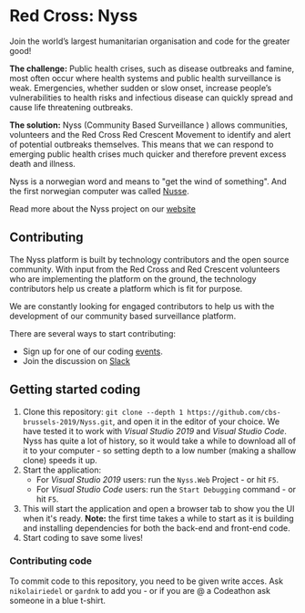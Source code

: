 # Red Cross: Nyss

Join the world’s largest humanitarian organisation and code for the greater good!

**The challenge:**
Public health crises, such as disease outbreaks and famine, most often occur where health systems and public health surveillance is weak. Emergencies, whether sudden or slow onset, increase people’s vulnerabilities to health risks and infectious disease can quickly spread and cause life threatening outbreaks.

**The solution:**
Nyss (Community Based Surveillance ) allows communities, volunteers and the Red Cross Red Crescent Movement to identify and alert of potential outbreaks themselves. This means that we can respond to emerging public health crises much quicker and therefore prevent excess death and illness.

Nyss is a norwegian word and means to "get the wind of something". And the first norwegian computer was called [Nusse](https://no.wikipedia.org/wiki/Nusse).

Read more about the Nyss project on our [website](https://cbsrc.org/)

## Contributing

The Nyss platform is built by technology contributors and the open source community. With input from the Red Cross and Red Crescent volunteers who are implementing the platform on the ground, the technology contributors help us create a platform which is fit for purpose.

We are constantly looking for engaged contributors to help us with the development of our community based surveillance platform.

There are several ways to start contributing:
* Sign up for one of our coding [events](https://cbsrc.org/contribute/events/).
* Join the discussion on [Slack](https://cbsv2.slack.com/)

## Getting started coding
1. Clone this repository: `git clone --depth 1 https://github.com/cbs-brussels-2019/Nyss.git`, and open it in the editor of your choice. We have tested it to work with _Visual Studio 2019_ and _Visual Studio Code_. Nyss has quite a lot of history, so it would take a while to download all of it to your computer - so setting depth to a low number (making a shallow clone) speeds it up.
2. Start the application:
   * For _Visual Studio 2019_ users: run the `Nyss.Web` Project - or hit `F5`.
   * For _Visual Studio Code_ users: run the `Start Debugging` command - or hit `F5`.
3. This will start the application and open a browser tab to show you the UI when it's ready. __Note:__ the first time takes a while to start as it is building and installing dependencies for both the back-end and front-end code.
4. Start coding to save some lives!

### Contributing code
To commit code to this repository, you need to be given write acces. Ask `nikolairiedel` or `gardnk` to add you - or if you are @ a Codeathon ask someone in a blue t-shirt.
